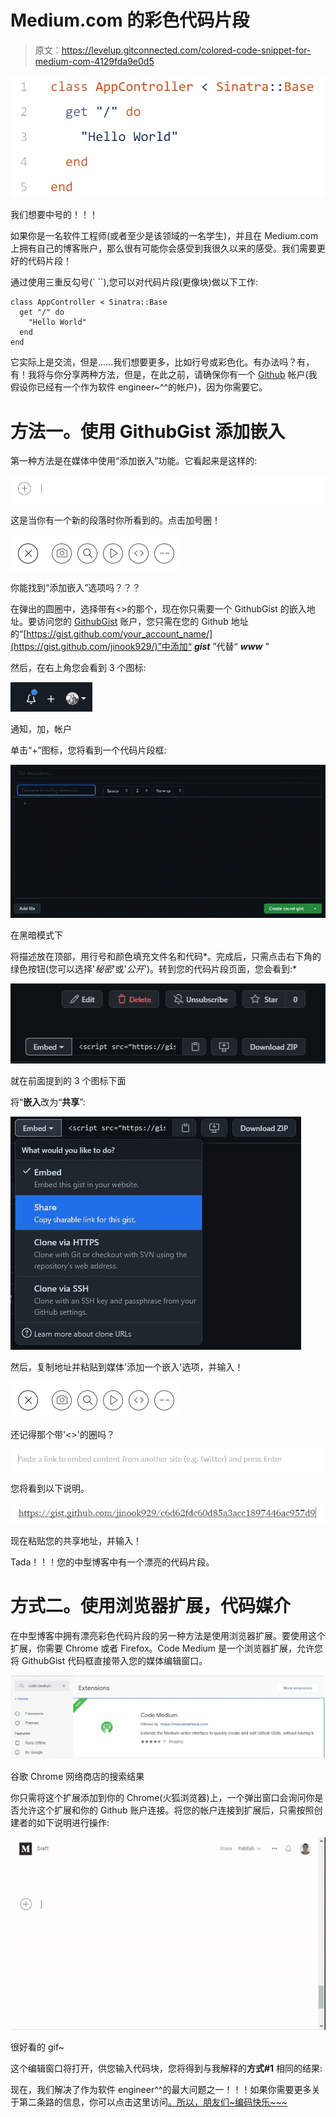 # Medium.com 的彩色代码片段

> 原文：<https://levelup.gitconnected.com/colored-code-snippet-for-medium-com-4129fda9e0d5>

![](img/183e881d74250e082758152e4a5cd0ab.png)

我们想要中号的！！！

如果你是一名软件工程师(或者至少是该领域的一名学生)，并且在 Medium.com 上拥有自己的博客账户，那么很有可能你会感受到我很久以来的感受。我们需要更好的代码片段！

通过使用三重反勾号(` ``),您可以对代码片段(更像块)做以下工作:

```
class AppController < Sinatra::Base
  get "/" do
    "Hello World"
  end
end
```

它实际上是交流，但是……我们想要更多，比如行号或彩色化。有办法吗？有，有！我将与你分享两种方法，但是，在此之前，请确保你有一个 [Github](http://www.github.com) 帐户(我假设你已经有一个作为软件 engineer~^^的帐户)，因为你需要它。

# 方法一。使用 GithubGist 添加嵌入

第一种方法是在媒体中使用“添加嵌入”功能。它看起来是这样的:

![](img/94af407379024ed4b14b20ff284e8f68.png)

这是当你有一个新的段落时你所看到的。点击加号圈！

![](img/e8cfcba9bf60d8d5ccdc193bcb7455b8.png)

你能找到“添加嵌入”选项吗？？？

在弹出的圆圈中，选择带有<>的那个，现在你只需要一个 GithubGist 的嵌入地址。要访问您的 [GithubGist](http://gist.github.com) 账户，您只需在您的 Github 地址的“[https://gist.github.com/your_account_name/](https://gist.github.com/jinook929/)”中添加“ ***gist*** ”代替“ ***www*** ”

然后，在右上角您会看到 3 个图标:

![](img/5de431663e0b05e96614fdbe44a699e8.png)

通知，加，帐户

单击“+”图标，您将看到一个代码片段框:

![](img/19f7c001470841f89118e985f76059c3.png)

在黑暗模式下

将描述放在顶部，用行号和颜色填充文件名和代码*。完成后，只需点击右下角的绿色按钮(您可以选择'*秘密*'或'*公开*')。转到您的代码片段页面，您会看到:*

![](img/e9b5af440eea20baff83e01bec6cf56f.png)

就在前面提到的 3 个图标下面

将“**嵌入**改为“**共享**”:

![](img/0968fd856c014440b69ffa8afedcaa89.png)

然后，复制地址并粘贴到媒体'添加一个嵌入'选项，并输入！

![](img/e8cfcba9bf60d8d5ccdc193bcb7455b8.png)

还记得那个带'<>'的圈吗？

![](img/72de915ba44566e51828ea63732c657c.png)

您将看到以下说明。

![](img/d882bfa81dd97b5ba54b69cd2851d269.png)

现在粘贴您的共享地址，并输入！

Tada！！！您的中型博客中有一个漂亮的代码片段。

# 方式二。使用浏览器扩展，代码媒介

在中型博客中拥有漂亮彩色代码片段的另一种方法是使用浏览器扩展。要使用这个扩展，你需要 Chrome 或者 Firefox。Code Medium 是一个浏览器扩展，允许您将 GithubGist 代码框直接带入您的媒体编辑窗口。

![](img/ecf416e12f1abbeee511f435c627ebcd.png)

谷歌 Chrome 网络商店的搜索结果

你只需将这个扩展添加到你的 Chrome(火狐浏览器)上，一个弹出窗口会询问你是否允许这个扩展和你的 Github 账户连接。将您的帐户连接到扩展后，只需按照创建者的如下说明进行操作:

![](img/145016af15ef2a474a86eb8bec2ff4df.png)

很好看的 gif~

这个编辑窗口将打开，供您输入代码块，您将得到与我解释的**方式#1** 相同的结果:

现在，我们解决了作为软件 engineer^^的最大问题之一！！！如果你需要更多关于第二条路的信息，你可以点击这里访问[。所以，朋友们~编码快乐~~~](https://github.com/Maluen/code-medium)